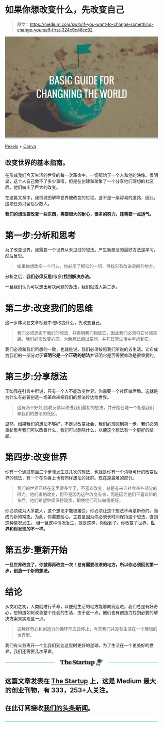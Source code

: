 # 如果你想改变什么，先改变自己

> 原文：<https://medium.com/swlh/if-you-want-to-change-something-change-yourself-first-324c9c48cc92>

![](img/88b8894b4c0318b6c8b1fad19fbf495b.png)

[Pexels](https://www.pexels.com/photo/blur-close-up-figure-focus-346696/) + [Canva](http://canva.com)

## 改变世界的基本指南。

在形成我们今天生活的世界的每一次革命中，一切都始于一个人和他的映像。很明显，这个人自己做不了多少事情，但是在创建和聚集了一个分享他们理想的社区后，他们做出了巨大的改变。

在这篇文章中，我将试图解释世界被改变的过程。这不是一条容易的道路，因此，这项任务只留给少数人。

**我们的想法要改变一些东西，需要很大的耐心，很多的努力，还需要一点运气。**

# 第一步:分析和思考

为了改变世界，我需要一个世界从未见过的想法。产生新想法的最好方法是学习，然后反思。

> 如果你想改变一个行业，你必须了解它的一切，寻找它有改进空间的地方。

分析之后，**我们必须反思**(很多)**找到解决办法。**

一旦我们认为可以想出解决问题的办法，我们就进入第二步。

# 第二步:改变我们的思维

这一步体现在文章标题中:想改变什么，先改变自己。

> 我们必须忠实于我们的想法，并表明我们相信它，因此我们必须将它付诸实践。我们必须改变心态，为新想法腾出空间，并在日常生活中考虑到它。

我们必须和我们所想的一致，也就是说，我们必须按照我们所说的去生活。让它成为我们的一部分对于**证明它是一个正确的想法**并证明它是否需要修改是很重要的。

# 第三步:分享想法

正如我在引言中所说，只有一个人不能改变世界。你需要一个社区做后盾。这就是为什么有必要创造一场革命来把我们的想法传达给世界。

> 这有两个好处:接收反馈以改进我们最初的想法，并开始创建一个相信我们和我们的想法的社区。

显然，如果我们的想法不够好，不足以改变社会，我们必须回到第一步，我们必须重新思考我们可以改善什么，我们可以删除什么，以便这个想法有一个更好的结局。

# 第四步:改变世界

你有一个通过前面三个步骤发生过几次的想法，也就是你有一个清晰可行的改变世界的想法，有一个在你身上也有同样想法的社群。现在是最难的部分。

> 我们的世界已经在这里很多年了，不喜欢改变，总是有来自社会某些部分的阻力。他们害怕改变，但不是因为这种改变有害，而是因为他们不喜欢新的东西。他们希望继续保持现状，即使他们可以做得更好。

你必须成为大多数人，这个想法才能被接受，你必须让这个想法不再是新奇的，而成为新的常态。为此，你需要耐心，主要是因为你必须长时间保持这个想法，直到这种情况发生。
但一旦这种情况发生，就是这样，你做到了。你改变了世界，**世界和你发现的不一样。**

# 第五步:重新开始

**一旦世界改变了，你就得再改变一次！总有需要改进的地方，所以你必须回到第一步，创造一个新的想法。**

# 结论

从文明之初，人类就进行革命，以便他生活的地方能够向前迈进。我们总是有好奇心，想知道如何改善整个社会的生活，由于这一点，他们也有创造力找到必要的解决方案来实现这一点。

> 这种好奇心和创造力的循环不应该停止，今天我们并没有生活在一个理想的世界里。

我们有义务离开一个比我们到达这里时更好的星球。为了生活在一个更美好的世界，我们还需要几次革命。

[![](img/308a8d84fb9b2fab43d66c117fcc4bb4.png)](https://medium.com/swlh)

## 这篇文章发表在 [The Startup](https://medium.com/swlh) 上，这是 Medium 最大的创业刊物，有 333，253+人关注。

## 在此订阅接收[我们的头条新闻](http://growthsupply.com/the-startup-newsletter/)。

[![](img/b0164736ea17a63403e660de5dedf91a.png)](https://medium.com/swlh)